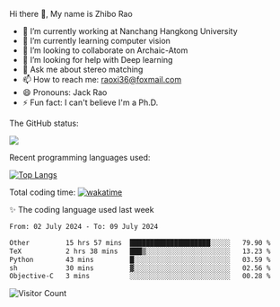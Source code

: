 Hi there 👋, My name is Zhibo Rao
- 🔭 I’m currently working at Nanchang Hangkong University
- 🌱 I’m currently learning computer vision
- 👯 I’m looking to collaborate on Archaic-Atom
- 🤔 I’m looking for help with Deep learning
- 💬 Ask me about stereo matching
- 📫 How to reach me: raoxi36@foxmail.com
- 😄 Pronouns: Jack Rao
- ⚡ Fun fact: I can't believe I'm a Ph.D.

The GitHub status:

![](https://github-readme-stats.vercel.app/api?username=ZhiboRao)

Recent programming languages used:

[![Top Langs](https://github-readme-stats.vercel.app/api/top-langs/?username=ZhiboRao&layout=compact)](https://github.com/anuraghazra/github-readme-stats)

Total coding time: [![wakatime](https://wakatime.com/badge/user/51ec5ec7-4742-4243-9eea-732ade32c0b7.svg)](https://wakatime.com/@51ec5ec7-4742-4243-9eea-732ade32c0b7)

✨ The coding language used last week 
<!--START_SECTION:waka-->

```txt
From: 02 July 2024 - To: 09 July 2024

Other         15 hrs 57 mins  ████████████████████░░░░░   79.90 %
TeX           2 hrs 38 mins   ███▒░░░░░░░░░░░░░░░░░░░░░   13.23 %
Python        43 mins         █░░░░░░░░░░░░░░░░░░░░░░░░   03.59 %
sh            30 mins         ▓░░░░░░░░░░░░░░░░░░░░░░░░   02.56 %
Objective-C   3 mins          ░░░░░░░░░░░░░░░░░░░░░░░░░   00.28 %
```

<!--END_SECTION:waka-->

![Visitor Count](https://profile-counter.glitch.me/Raohaocheng/count.svg)
